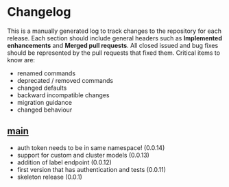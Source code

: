 # Changelog

This is a manually generated log to track changes to the repository for each release. 
Each section should include general headers such as **Implemented enhancements** 
and **Merged pull requests**. All closed issued and bug fixes should be 
represented by the pull requests that fixed them.
Critical items to know are:

 - renamed commands
 - deprecated / removed commands
 - changed defaults
 - backward incompatible changes
 - migration guidance
 - changed behaviour

## [main](https://github.com/vsoch/django-river-ml/tree/main)
 - auth token needs to be in same namespace! (0.0.14)
 - support for custom and cluster models (0.0.13)
 - addition of label endpoint (0.0.12)
 - first version that has authentication and tests (0.0.11)
 - skeleton release  (0.0.1)
